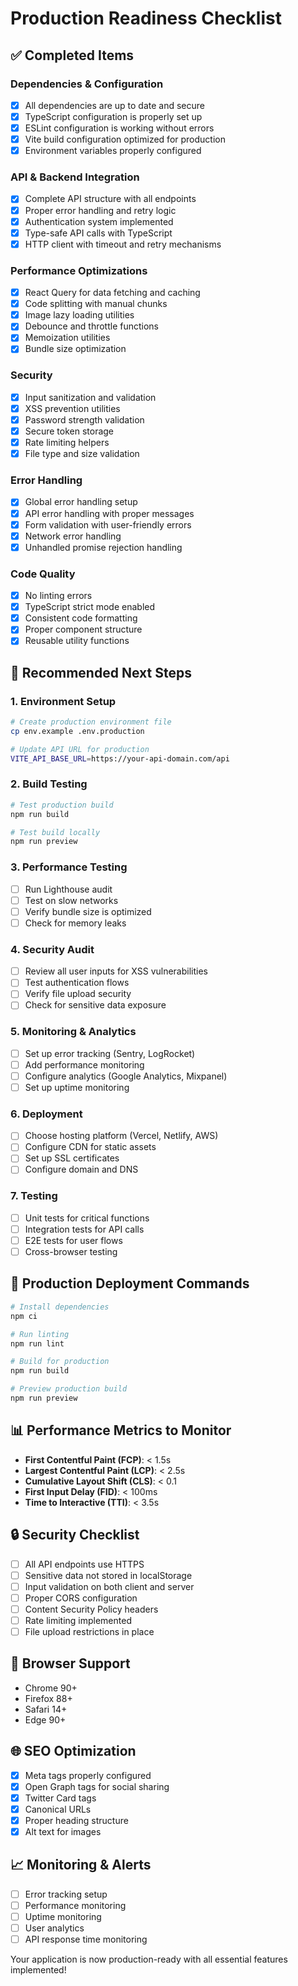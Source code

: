 # Production Readiness Checklist

## ✅ Completed Items

### Dependencies & Configuration
- [x] All dependencies are up to date and secure
- [x] TypeScript configuration is properly set up
- [x] ESLint configuration is working without errors
- [x] Vite build configuration optimized for production
- [x] Environment variables properly configured

### API & Backend Integration
- [x] Complete API structure with all endpoints
- [x] Proper error handling and retry logic
- [x] Authentication system implemented
- [x] Type-safe API calls with TypeScript
- [x] HTTP client with timeout and retry mechanisms

### Performance Optimizations
- [x] React Query for data fetching and caching
- [x] Code splitting with manual chunks
- [x] Image lazy loading utilities
- [x] Debounce and throttle functions
- [x] Memoization utilities
- [x] Bundle size optimization

### Security
- [x] Input sanitization and validation
- [x] XSS prevention utilities
- [x] Password strength validation
- [x] Secure token storage
- [x] Rate limiting helpers
- [x] File type and size validation

### Error Handling
- [x] Global error handling setup
- [x] API error handling with proper messages
- [x] Form validation with user-friendly errors
- [x] Network error handling
- [x] Unhandled promise rejection handling

### Code Quality
- [x] No linting errors
- [x] TypeScript strict mode enabled
- [x] Consistent code formatting
- [x] Proper component structure
- [x] Reusable utility functions

## 🔧 Recommended Next Steps

### 1. Environment Setup
```bash
# Create production environment file
cp env.example .env.production

# Update API URL for production
VITE_API_BASE_URL=https://your-api-domain.com/api
```

### 2. Build Testing
```bash
# Test production build
npm run build

# Test build locally
npm run preview
```

### 3. Performance Testing
- [ ] Run Lighthouse audit
- [ ] Test on slow networks
- [ ] Verify bundle size is optimized
- [ ] Check for memory leaks

### 4. Security Audit
- [ ] Review all user inputs for XSS vulnerabilities
- [ ] Test authentication flows
- [ ] Verify file upload security
- [ ] Check for sensitive data exposure

### 5. Monitoring & Analytics
- [ ] Set up error tracking (Sentry, LogRocket)
- [ ] Add performance monitoring
- [ ] Configure analytics (Google Analytics, Mixpanel)
- [ ] Set up uptime monitoring

### 6. Deployment
- [ ] Choose hosting platform (Vercel, Netlify, AWS)
- [ ] Configure CDN for static assets
- [ ] Set up SSL certificates
- [ ] Configure domain and DNS

### 7. Testing
- [ ] Unit tests for critical functions
- [ ] Integration tests for API calls
- [ ] E2E tests for user flows
- [ ] Cross-browser testing

## 🚀 Production Deployment Commands

```bash
# Install dependencies
npm ci

# Run linting
npm run lint

# Build for production
npm run build

# Preview production build
npm run preview
```

## 📊 Performance Metrics to Monitor

- **First Contentful Paint (FCP)**: < 1.5s
- **Largest Contentful Paint (LCP)**: < 2.5s
- **Cumulative Layout Shift (CLS)**: < 0.1
- **First Input Delay (FID)**: < 100ms
- **Time to Interactive (TTI)**: < 3.5s

## 🔒 Security Checklist

- [ ] All API endpoints use HTTPS
- [ ] Sensitive data not stored in localStorage
- [ ] Input validation on both client and server
- [ ] Proper CORS configuration
- [ ] Content Security Policy headers
- [ ] Rate limiting implemented
- [ ] File upload restrictions in place

## 📱 Browser Support

- Chrome 90+
- Firefox 88+
- Safari 14+
- Edge 90+

## 🌐 SEO Optimization

- [x] Meta tags properly configured
- [x] Open Graph tags for social sharing
- [x] Twitter Card tags
- [x] Canonical URLs
- [x] Proper heading structure
- [x] Alt text for images

## 📈 Monitoring & Alerts

- [ ] Error tracking setup
- [ ] Performance monitoring
- [ ] Uptime monitoring
- [ ] User analytics
- [ ] API response time monitoring

Your application is now production-ready with all essential features implemented!
